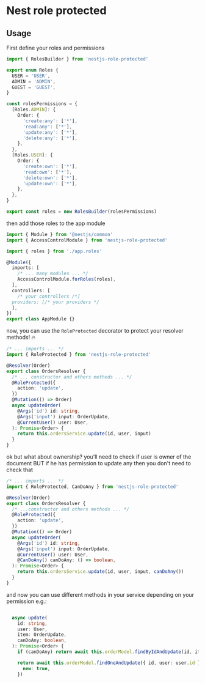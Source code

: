 # Nest role protected

## Usage

First define your roles and permissions

```typescript
import { RolesBuilder } from 'nestjs-role-protected'

export enum Roles {
  USER = 'USER',
  ADMIN = 'ADMIN',
  GUEST = 'GUEST',
}

const rolesPermissions = {
  [Roles.ADMIN]: {
    Order: {
      'create:any': ['*'],
      'read:any': ['*'],
      'update:any': ['*'],
      'delete:any': ['*'],
    },
  },
  [Roles.USER]: {
    Order: {
      'create:own': ['*'],
      'read:own': ['*'],
      'delete:own': ['*'],
      'update:own': ['*'],
    },
  },
}

export const roles = new RolesBuilder(rolesPermissions)
```

then add those roles to the app module

```typescript
import { Module } from '@nestjs/common'
import { AccessControlModule } from 'nestjs-role-protected'

import { roles } from './app.roles'

@Module({
  imports: [
    /* ... many modules ... */
    AccessControlModule.forRoles(roles),
  ],
  controllers: [
    /* your controllers /*]
  providers: [/* your providers */
  ],
})
export class AppModule {}
```

now, you can use the `RoleProtected` decorator to protect your resolver methods! 🔥

```typescript
/* ... imports ... */
import { RoleProtected } from 'nestjs-role-protected'

@Resolver(Order)
export class OrdersResolver {
  /* ... constructor and others methods ... */
  @RoleProtected({
    action: 'update',
  })
  @Mutation(() => Order)
  async updateOrder(
    @Args('id') id: string,
    @Args('input') input: OrderUpdate,
    @CurrentUser() user: User,
  ): Promise<Order> {
    return this.ordersService.update(id, user, input)
  }
}
```

ok but what about ownership? you'll need to check if user is owner of the document BUT if he has permission to update any then you don't need to check that

```typescript
/* ... imports ... */
import { RoleProtected, CanDoAny } from 'nestjs-role-protected'

@Resolver(Order)
export class OrdersResolver {
  /* ...constructor and others methods ... */
  @RoleProtected({
    action: 'update',
  })
  @Mutation(() => Order)
  async updateOrder(
    @Args('id') id: string,
    @Args('input') input: OrderUpdate,
    @CurrentUser() user: User,
    @CanDoAny() canDoAny: () => boolean,
  ): Promise<Order> {
    return this.ordersService.update(id, user, input, canDoAny())
  }
}
```

and now you can use different methods in your service depending on your permission
e.g.:

```typescript

  async update(
    id: string,
    user: User,
    item: OrderUpdate,
    canDoAny: boolean,
  ): Promise<Order> {
    if (canDoAny) return await this.orderModel.findByIdAndUpdate(id, item, { new: true })

    return await this.orderModel.findOneAndUpdate({ id, user: user.id }, item, {
      new: true,
    })
```
